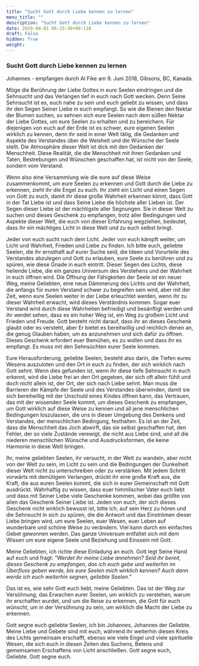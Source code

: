```yaml
---
title: "Sucht Gott durch Liebe kennen zu lernen"
menu_title: ""
description: "Sucht Gott durch Liebe kennen zu lernen"
date: 2020-08-01 06:25:48+00:138
draft: False
hidden: True
weight:
---
```

### Sucht Gott durch Liebe kennen zu lernen

Johannes - empfangen durch Al Fike am 9. Juni 2018, Gibsons, BC, Kanada.

Möge die Berührung der Liebe Gottes in eure Seelen eindringen und die Sehnsucht und das Verlangen tief in euch nach Gott wecken. Denn Seine Sehnsucht ist es, euch nahe zu sein und euch geliebt zu wissen, und dass ihr den Segen Seiner Liebe in euch empfangt. So wie die Bienen den Nektar der Blumen suchen, so sehnen sich eure Seelen nach dem süßen Nektar der Liebe Gottes, um eure Seelen zu erhalten und zu bereichern. Für diejenigen von euch auf der Erde ist es schwer, eure eigenen Seelen wirklich zu kennen, denn ihr seid in einer Welt tätig, die Gedanken und Aspekte des Verstandes über die Weisheit und die Wünsche der Seele stellt. Die Atmosphäre dieser Welt ist dick mit den Gedanken der Menschheit. Diese Realität, die die Menschheit mit ihren Gedanken und Taten, Bestrebungen und Wünschen geschaffen hat, ist nicht von der Seele, sondern vom Verstand.

Wenn also eine Versammlung wie die eure auf diese Weise zusammenkommt, um eure Seelen zu erkennen und Gott durch die Liebe zu erkennen, zieht ihr die Engel zu euch. Ihr zieht ein Licht und einen Segen von Gott zu euch, damit ihr diese große Wahrheit erkennen könnt, dass Gott in der Tat Liebe ist und dass Seine Liebe die höchste aller Lieben ist. Der Segen dieser Liebe ist der mächtigste aller Segnungen. Sie in dieser Welt zu suchen und dieses Geschenk zu empfangen, trotz aller Bedingungen und Aspekte dieser Welt, die euch von dieser Erfahrung wegziehen, bedeutet, dass ihr ein mächtiges Licht in diese Welt und zu euch selbst bringt.

Jeder von euch sucht nach dem Licht. Jeder von euch kämpft weiter, um Licht und Wahrheit, Frieden und Liebe zu finden. Ich bitte euch, geliebte Seelen, die ihr ernsthaft auf eurer Suche seid, die Ideen und Vorurteile des Verstandes abzulegen und Gott zu erlauben, eure Seele zu berühren und zu spüren, wie diese Gnade in euch eintritt. Dieser Segen des Lichts, diese heilende Liebe, die ein ganzes Universum des Verstehens und der Wahrheit in euch öffnen wird. Die Öffnung der Fähigkeiten der Seele ist ein neuer Weg, meine Geliebten, eine neue Dämmerung des Lichts und der Wahrheit, die anfangs für euren Verstand schwer zu begreifen sein wird, aber mit der Zeit, wenn eure Seelen weiter in der Liebe erleuchtet werden, wenn ihr zu dieser Wahrheit erwacht, wird dieses Verständnis kommen. Sogar euer Verstand wird durch diese Wahrheiten befriedigt und besänftigt werden und ihr werdet sehen, dass es ein hoher Weg ist, ein Weg zu großem Licht und Frieden und Freude. Gott besteht nicht darauf, dass ihr an dieses Geschenk glaubt oder es versteht, aber Er bietet es bereitwillig und reichlich denen an, die genug Glauben haben, um es anzunehmen und sich dafür zu öffnen. Dieses Geschenk erfordert euer Bemühen, es zu wollen und dass ihr es empfangt. Es muss mit den Sehnsüchten eurer Seele kommen.

Eure Herausforderung, geliebte Seelen, besteht also darin, die Tiefen eures Wesens auszuloten und den Ort in euch zu finden, der sich wirklich nach Gott sehnt. Wenn dies gefunden ist, wenn ihr diese tiefe Sehnsucht in euch erkennt, wird die Liebe frei an den Ort gegeben, der sich oft allein fühlt und doch nicht allein ist, der Ort, der sich nach Liebe sehnt. Man muss die Barrieren der Kämpfe der Seele und des Verstandes überwinden, damit sie sich bereitwillig mit der Unschuld eines Kindes öffnen kann, das Vertrauen, das mit der wissenden Seele kommt, um dieses Geschenk zu empfangen, um Gott wirklich auf diese Weise zu kennen und all jene menschlichen Bedingungen loszulassen, die uns in dieser Umgebung des Denkens und Verstandes, der menschlichen Bedingung, festhalten. Es ist an der Zeit, dass die Menschheit das Joch abwirft, das sie selbst geschaffen hat, den Fehler, der so viele Zustände verewigt, die nicht aus Liebe sind, und all die niederen menschlichen Wünsche und Ausdrucksformen, die keine Harmonie in diese Welt bringen.

Ihr, meine geliebten Seelen, ihr versucht, in der Welt zu wandeln, aber nicht von der Welt zu sein, im Licht zu sein und die Bedingungen der Dunkelheit dieser Welt nicht zu unterschreiben oder zu verstärken. Mit jedem Schritt vorwärts mit demütigem Verlangen, drückt ihr eine große Kraft aus, die Kraft, die aus euren Seelen kommt, die sich in eurer Gemeinschaft mit Gott ausdrückt. Wahrhaftig zu wissen, dass euer himmlischer Vater euch liebt und dass mit Seiner Liebe viele Geschenke kommen, wobei das größte von allen das Geschenk Seiner Liebe ist. Jeden von euch, der sich dieses Geschenk nicht wirklich bewusst ist, bitte ich, auf sein Herz zu hören und die Sehnsucht in sich zu spüren, die die Antwort und das Einströmen dieser Liebe bringen wird, um eure Seelen, euer Wesen, euer Leben auf wunderbare und schöne Weise zu verändern. Viel kann durch ein einfaches Gebet gewonnen werden. Das ganze Universum entfaltet sich mit dem Wissen um eure eigene Seele und Beziehung und Einssein mit Gott.

Meine Geliebten, ich richte diese Einladung an euch. Gott legt Seine Hand auf euch und fragt: *"Werdet ihr meine Liebe annehmen? Seid ihr bereit, dieses Geschenk zu empfangen, das ich euch gebe und weiterhin im Überfluss geben werde, bis eure Seelen mich wirklich kennen? Auch dann werde ich euch weiterhin segnen, geliebte Seelen."*

Das ist es, wie sehr Gott euch liebt, meine Geliebten. Das ist der Weg zur Versöhnung, das Erwachen eurer Seelen, um wirklich zu verstehen, warum ihr erschaffen wurdet, und um die Reise zu erkennen, die Gott für euch wünscht, um in der Versöhnung zu sein, um wirklich die Macht der Liebe zu erkennen.

Gott segne euch geliebte Seelen, ich bin Johannes, Johannes der Geliebte. Meine Liebe und Gebete sind mit euch, während ihr weiterhin diesen Kreis des Lichts gemeinsam erschafft, ebenso wie viele Engel und viele spirituelle Wesen, die sich euch in diesen Zeiten des Suchens, Betens und gemeinsamen Erschaffens von Licht anschließen. Gott segne euch, Geliebte. Gott segne euch.
